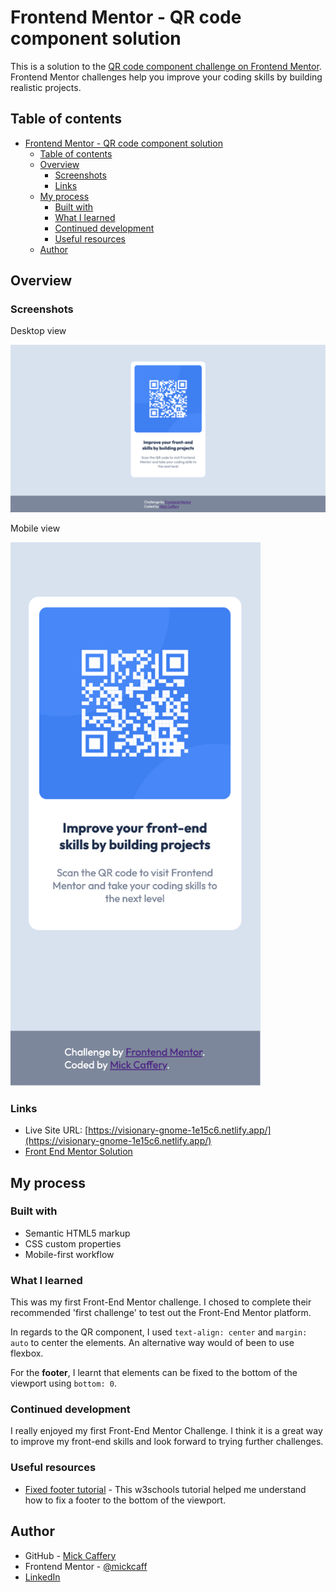 # Frontend Mentor - QR code component solution

This is a solution to the [QR code component challenge on Frontend Mentor](https://www.frontendmentor.io/challenges/qr-code-component-iux_sIO_H). Frontend Mentor challenges help you improve your coding skills by building realistic projects. 

## Table of contents

- [Frontend Mentor - QR code component solution](#frontend-mentor---qr-code-component-solution)
  - [Table of contents](#table-of-contents)
  - [Overview](#overview)
    - [Screenshots](#screenshots)
    - [Links](#links)
  - [My process](#my-process)
    - [Built with](#built-with)
    - [What I learned](#what-i-learned)
    - [Continued development](#continued-development)
    - [Useful resources](#useful-resources)
  - [Author](#author)

## Overview

### Screenshots

Desktop view

![QR Code challenge completed by Mick Caffery - Desktop view](./images/final-desktop.png)

Mobile view

<img src="./images/final-mobile.png" alt="QR Code challenge completed by Mick Caffery - Mobile view" width="400px">

### Links

- Live Site URL: [https://visionary-gnome-1e15c6.netlify.app/](https://visionary-gnome-1e15c6.netlify.app/)
- [Front End Mentor Solution](https://www.frontendmentor.io/challenges/qr-code-component-iux_sIO_H)

## My process

### Built with

- Semantic HTML5 markup
- CSS custom properties
- Mobile-first workflow

### What I learned

This was my first Front-End Mentor challenge. I chosed to complete their recommended 'first challenge' to test out the Front-End Mentor platform.

In regards to the QR component, I used `text-align: center` and `margin: auto` to center the elements. An alternative way would of been to use flexbox.

For the **footer**, I learnt that elements can be fixed to the bottom of the viewport using `bottom: 0`.


### Continued development

I really enjoyed my first Front-End Mentor Challenge. I think it is a great way to improve my front-end skills and look forward to trying further challenges. 

### Useful resources

- [Fixed footer tutorial](https://www.w3schools.com/howto/howto_css_fixed_footer.asp) - This w3schools tutorial helped me understand how to fix a footer to the bottom of the viewport.

## Author

- GitHub - [Mick Caffery](https://github.com/mickcaff)
- Frontend Mentor - [@mickcaff](https://www.frontendmentor.io/profile/mickcaff)
- [LinkedIn](https://www.linkedin.com/in/mcaffery/)


